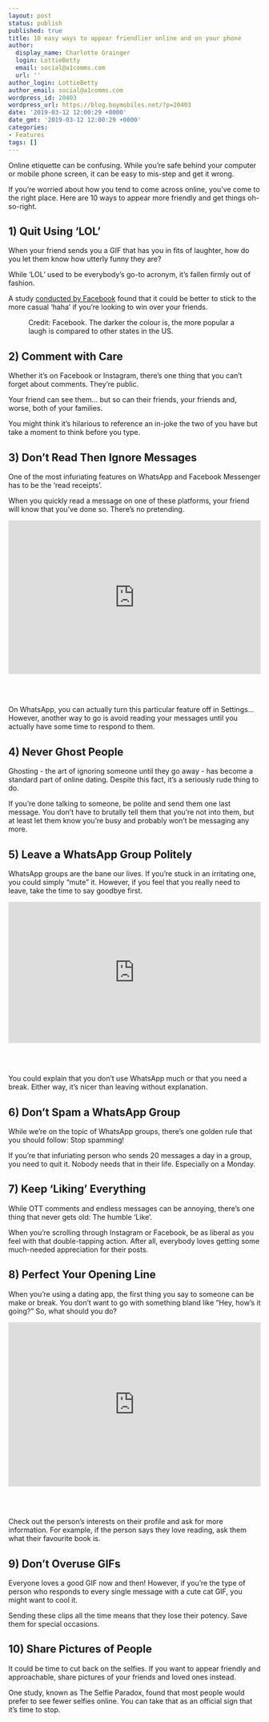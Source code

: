 ```yaml
---
layout: post
status: publish
published: true
title: 10 easy ways to appear friendlier online and on your phone
author:
  display_name: Charlotte Grainger
  login: LottieBetty
  email: social@a1comms.com
  url: ''
author_login: LottieBetty
author_email: social@a1comms.com
wordpress_id: 20403
wordpress_url: https://blog.buymobiles.net/?p=20403
date: '2019-03-12 12:00:29 +0000'
date_gmt: '2019-03-12 12:00:29 +0000'
categories:
- Features
tags: []
---
```

<p><!-- wp:paragraph --></p>
<p>Online etiquette can be confusing. While you&rsquo;re safe behind your computer or mobile phone screen, it can be easy to mis-step and get it wrong.</p>
<p><!-- /wp:paragraph --></p>
<p><!-- wp:paragraph --></p>
<p>If you&rsquo;re worried about how you tend to come across online, you&rsquo;ve come to the right place. Here are 10 ways to appear more friendly and get things oh-so-right.</p>
<p><!-- /wp:paragraph --></p>
<p><!-- wp:heading --></p>
<h2>1) Quit Using &lsquo;LOL&rsquo;</h2>
<p><!-- /wp:heading --></p>
<p><!-- wp:paragraph --></p>
<p>When your friend sends you a GIF that has you in fits of laughter, how do you let them know how utterly funny they are?</p>
<p><!-- /wp:paragraph --></p>
<p><!-- wp:paragraph --></p>
<p>While &lsquo;LOL&rsquo; used to be everybody&rsquo;s go-to acronym, it&rsquo;s fallen firmly out of fashion.</p>
<p><!-- /wp:paragraph --></p>
<p><!-- wp:paragraph --></p>
<p>A study <a href="https://research.fb.com/the-not-so-universal-language-of-laughter/#fn1">conducted by Facebook</a> found that it could be better to stick to the more casual &lsquo;haha&rsquo; if you&rsquo;re looking to win over your friends.</p>
<p><!-- /wp:paragraph --></p>
<p><!-- wp:image {"id":20405,"align":"center","className":"wp-image-20405 size-full"} --></p>
<div class="wp-block-image wp-image-20405 size-full">
<figure class="aligncenter"><img src="https://storage.googleapis.com/a1comms-blog-buymobiles/1/2019/03/facebook-haha-heatmap.jpg" alt="" class="wp-image-20405"/><br />
<figcaption>Credit: Facebook. The darker the colour is, the more popular a laugh is compared to other states in the US.</figcaption>
</figure>
</div>
<p><!-- /wp:image --></p>
<p><!-- wp:heading --></p>
<h2>2) Comment with Care</h2>
<p><!-- /wp:heading --></p>
<p><!-- wp:paragraph --></p>
<p>Whether it&rsquo;s on Facebook or Instagram, there&rsquo;s one thing that you can&rsquo;t forget about comments. They&rsquo;re public.</p>
<p><!-- /wp:paragraph --></p>
<p><!-- wp:paragraph --></p>
<p>Your friend can see them&hellip; but so can their friends, your friends and, worse, both of your families.</p>
<p><!-- /wp:paragraph --></p>
<p><!-- wp:paragraph --></p>
<p>You might think it&rsquo;s hilarious to reference an in-joke the two of you have but take a moment to think before you type.</p>
<p><!-- /wp:paragraph --></p>
<p><!-- wp:heading --></p>
<h2>3) Don&rsquo;t Read Then Ignore Messages</h2>
<p><!-- /wp:heading --></p>
<p><!-- wp:paragraph --></p>
<p>One of the most infuriating features on WhatsApp and Facebook Messenger has to be the &lsquo;read receipts&rsquo;.</p>
<p><!-- /wp:paragraph --></p>
<p><!-- wp:paragraph --></p>
<p>When you quickly read a message on one of these platforms, your friend will know that you&rsquo;ve done so. There&rsquo;s no pretending.</p>
<p><!-- /wp:paragraph --></p>
<p><!-- wp:html --></p>
<div style="width:100%;height:0;padding-bottom:61%;position:relative;"><iframe src="https://giphy.com/embed/5ETs34G31iCAg" width="100%" height="100%" style="position:absolute" frameBorder="0" class="giphy-embed" allowFullScreen></iframe></div>
<p><br><br />
<!-- /wp:html --></p>
<p><!-- wp:paragraph --></p>
<p>On WhatsApp, you can actually turn this particular feature off in Settings&hellip; However, another way to go is avoid reading your messages until you actually have some time to respond to them.</p>
<p><!-- /wp:paragraph --></p>
<p><!-- wp:heading --></p>
<h2>4) Never Ghost People</h2>
<p><!-- /wp:heading --></p>
<p><!-- wp:paragraph --></p>
<p>Ghosting - the art of ignoring someone until they go away - has become a standard part of online dating. Despite this fact, it&rsquo;s a seriously rude thing to do.</p>
<p><!-- /wp:paragraph --></p>
<p><!-- wp:paragraph --></p>
<p>If you&rsquo;re done talking to someone, be polite and send them one last message. You don&rsquo;t have to brutally tell them that you&rsquo;re not into them, but at least let them know you&rsquo;re busy and probably won&rsquo;t be messaging any more.</p>
<p><!-- /wp:paragraph --></p>
<p><!-- wp:heading --></p>
<h2>5) Leave a WhatsApp Group Politely</h2>
<p><!-- /wp:heading --></p>
<p><!-- wp:paragraph --></p>
<p>WhatsApp groups are the bane our lives. If you&rsquo;re stuck in an irritating one, you could simply &ldquo;mute&rdquo; it. However, if you feel that you really need to leave, take the time to say goodbye first.</p>
<p><!-- /wp:paragraph --></p>
<p><!-- wp:html --></p>
<div style="width:100%;height:0;padding-bottom:56%;position:relative;"><iframe src="https://giphy.com/embed/l378iA8T0vfaGZ9h6" width="100%" height="100%" style="position:absolute" frameBorder="0" class="giphy-embed" allowFullScreen></iframe></div>
<p><br><br />
<!-- /wp:html --></p>
<p><!-- wp:paragraph --></p>
<p>You could explain that you don&rsquo;t use WhatsApp much or that you need a break. Either way, it&rsquo;s nicer than leaving without explanation.</p>
<p><!-- /wp:paragraph --></p>
<p><!-- wp:heading --></p>
<h2>6) Don&rsquo;t Spam a WhatsApp Group</h2>
<p><!-- /wp:heading --></p>
<p><!-- wp:paragraph --></p>
<p>While we&rsquo;re on the topic of WhatsApp groups, there&rsquo;s one golden rule that you should follow: Stop spamming!</p>
<p><!-- /wp:paragraph --></p>
<p><!-- wp:paragraph --></p>
<p>If you&rsquo;re that infuriating person who sends 20 messages a day in a group, you need to quit it. Nobody needs that in their life. Especially on a Monday.</p>
<p><!-- /wp:paragraph --></p>
<p><!-- wp:heading --></p>
<h2>7) Keep &lsquo;Liking&rsquo; Everything</h2>
<p><!-- /wp:heading --></p>
<p><!-- wp:paragraph --></p>
<p>While OTT comments and endless messages can be annoying, there&rsquo;s one thing that never gets old: The humble &lsquo;Like&rsquo;.</p>
<p><!-- /wp:paragraph --></p>
<p><!-- wp:paragraph --></p>
<p>When you&rsquo;re scrolling through Instagram or Facebook, be as liberal as you feel with that double-tapping action. After all, everybody loves getting some much-needed appreciation for their posts.</p>
<p><!-- /wp:paragraph --></p>
<p><!-- wp:heading --></p>
<h2>8) Perfect Your Opening Line</h2>
<p><!-- /wp:heading --></p>
<p><!-- wp:paragraph --></p>
<p>When you&rsquo;re using a dating app, the first thing you say to someone can be make or break. You don&rsquo;t want to go with something bland like &ldquo;Hey, how&rsquo;s it going?&rdquo; So, what should you do?</p>
<p><!-- /wp:paragraph --></p>
<p><!-- wp:html --></p>
<div style="width:100%;height:0;padding-bottom:65%;position:relative;"><iframe src="https://giphy.com/embed/11SIBu3s72Co8w" width="100%" height="100%" style="position:absolute" frameBorder="0" class="giphy-embed" allowFullScreen></iframe></div>
<p><br><br />
<!-- /wp:html --></p>
<p><!-- wp:paragraph --></p>
<p>Check out the person&rsquo;s interests on their profile and ask for more information. For example, if the person says they love reading, ask them what their favourite book is.</p>
<p><!-- /wp:paragraph --></p>
<p><!-- wp:heading --></p>
<h2>9) Don&rsquo;t Overuse GIFs</h2>
<p><!-- /wp:heading --></p>
<p><!-- wp:paragraph --></p>
<p>Everyone loves a good GIF now and then! However, if you&rsquo;re the type of person who responds to every single message with a cute cat GIF, you might want to cool it.</p>
<p><!-- /wp:paragraph --></p>
<p><!-- wp:paragraph --></p>
<p>Sending these clips all the time means that they lose their potency. Save them for special occasions.</p>
<p><!-- /wp:paragraph --></p>
<p><!-- wp:heading --></p>
<h2>10) Share Pictures of People</h2>
<p><!-- /wp:heading --></p>
<p><!-- wp:paragraph --></p>
<p>It could be time to cut back on the selfies. If you want to appear friendly and approachable, share pictures of your friends and loved ones instead.</p>
<p><!-- /wp:paragraph --></p>
<p><!-- wp:paragraph --></p>
<p>One study, known as The Selfie Paradox, found that most people would prefer to see fewer selfies online. You can take that as an official sign that it&rsquo;s time to stop.</p>
<p><!-- /wp:paragraph --></p>
